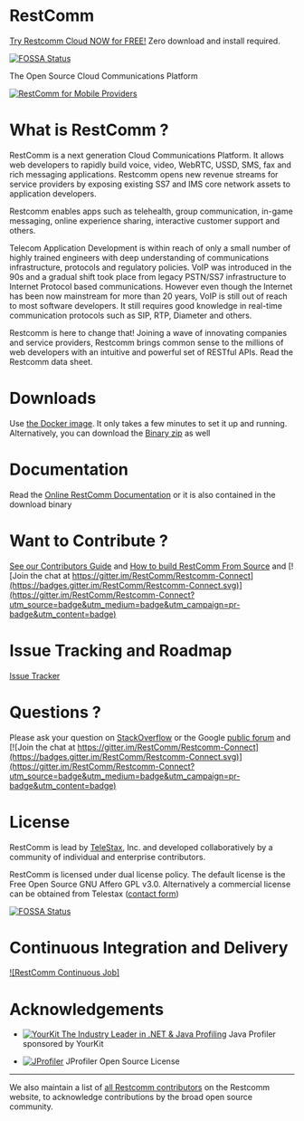 RestComm
========



[Try Restcomm Cloud NOW for FREE!](https://www.restcomm.com/sign-up/) Zero download and install required.



[![FOSSA Status](https://app.fossa.io/api/projects/git%2Bhttps%3A%2F%2Fgithub.com%2FRestComm%2FRestcomm-Connect.svg?type=shield)](https://app.fossa.io/projects/git%2Bhttps%3A%2F%2Fgithub.com%2FRestComm%2FRestcomm-Connect?ref=badge_shield)

The Open Source Cloud Communications Platform

[![RestComm for Mobile Providers](http://img.youtube.com/vi/tIlxoeZO8qc/0.jpg)](http://www.youtube.com/watch?v=tIlxoeZO8qc)

What is RestComm ?
========

RestComm is a next generation Cloud Communications Platform. It allows web developers to rapidly build voice, video, WebRTC, USSD, SMS, fax and rich messaging applications. Restcomm opens new revenue streams for service providers by exposing existing SS7 and IMS core network assets to application developers.

Restcomm enables apps such as telehealth, group communication, in-game messaging, online experience sharing, interactive customer support and others.

Telecom Application Development is within reach of only a small number of highly trained engineers with deep understanding of communications infrastructure, protocols and regulatory policies. VoIP was introduced in the 90s and a gradual shift took place from legacy PSTN/SS7 infrastructure to Internet Protocol based communications. However even though the Internet has been now mainstream for more than 20 years, VoIP is still out of reach to most software developers. It still requires good knowledge in real-time communication protocols such as SIP, RTP, Diameter and others.

Restcomm is here to change that! Joining a wave of innovating companies and service providers, Restcomm brings common sense to the millions of web developers with an intuitive and powerful set of RESTful APIs. Read the Restcomm data sheet.

Downloads
========

Use [the Docker image](http://documentation.telestax.com/connect/configuration/docker/Restcomm%20-%20Docker%20Quick%20Start%20Guide.html#restcomm-docker/). It only takes a few minutes to set it up and running.
Alternatively, you can download the [Binary zip](https://www.restcomm.com/downloads/) as well

Documentation
========
Read the [Online RestComm Documentation](http://documentation.telestax.com/connect/) or it is also contained in the download binary

Want to Contribute ? 
========
[See our Contributors Guide](CONTRIBUTING.asciidoc) and [How to build RestComm From Source](http://docs.telestax.com/restcomm-mobicents-building-from-source/) and [![Join the chat at https://gitter.im/RestComm/Restcomm-Connect](https://badges.gitter.im/RestComm/Restcomm-Connect.svg)](https://gitter.im/RestComm/Restcomm-Connect?utm_source=badge&utm_medium=badge&utm_campaign=pr-badge&utm_content=badge)


Issue Tracking and Roadmap
========
[Issue Tracker](https://github.com/RestComm/RestComm-Core/issues)

Questions ?
========
Please ask your question on [StackOverflow](http://stackoverflow.com/questions/tagged/restcomm) or the Google [public forum](http://groups.google.com/group/restcomm) and [![Join the chat at https://gitter.im/RestComm/Restcomm-Connect](https://badges.gitter.im/RestComm/Restcomm-Connect.svg)](https://gitter.im/RestComm/Restcomm-Connect?utm_source=badge&utm_medium=badge&utm_campaign=pr-badge&utm_content=badge)


License
========

RestComm is lead by [TeleStax](http://www.telestax.com/), Inc. and developed collaboratively by a community of individual and enterprise contributors.

RestComm is licensed under dual license policy. The default license is the Free Open Source GNU Affero GPL v3.0. Alternatively a commercial license can be obtained from Telestax ([contact form](https://www.restcomm.com/contact/))

[![FOSSA Status](https://app.fossa.io/api/projects/git%2Bhttps%3A%2F%2Fgithub.com%2FRestComm%2FRestcomm-Connect.svg?type=large)](https://app.fossa.io/projects/git%2Bhttps%3A%2F%2Fgithub.com%2FRestComm%2FRestcomm-Connect?ref=badge_large)

Continuous Integration and Delivery
========
[![RestComm Continuous Job]](https://cxs.restcomm.com/view/Restcomm/job/UPS_RestComm/)

Acknowledgements
========

* [![YourKit The Industry Leader in .NET & Java Profiling](https://www.yourkit.com/images/yk_logo.png)](https://www.yourkit.com/) Java Profiler sponsored by YourKit

* [![JProfiler](https://www.ej-technologies.com/images/product_banners/jprofiler_large.png)](https://www.ej-technologies.com/products/jprofiler/overview.html) JProfiler Open Source License

---
We also maintain a list of [all Restcomm contributors](http://www.telestax.com/opensource/acknowledgments/) on the Restcomm website, to acknowledge contributions by the broad open source community.
